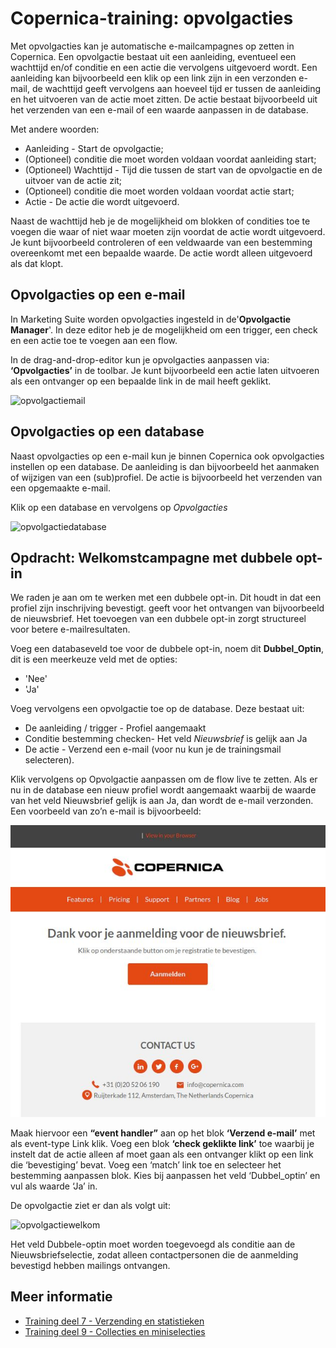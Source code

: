 # Copernica-training: opvolgacties

Met opvolgacties kan je automatische e-mailcampagnes op zetten in Copernica. 
Een opvolgactie bestaat uit een aanleiding, eventueel een wachttijd en/of conditie 
en een actie die vervolgens uitgevoerd wordt. Een aanleiding kan bijvoorbeeld 
een klik op een link zijn in een verzonden e-mail, de wachttijd geeft vervolgens 
aan hoeveel tijd er tussen de aanleiding en het uitvoeren van de actie moet zitten. 
De actie bestaat bijvoorbeeld uit het verzenden van een e-mail of een waarde aanpassen in de database. 

Met andere woorden:
- Aanleiding - Start de opvolgactie;
- (Optioneel) conditie die moet worden voldaan voordat aanleiding start;
- (Optioneel) Wachttijd - Tijd die tussen de start van de opvolgactie en de uitvoer van de actie zit;
- (Optioneel) conditie die moet worden voldaan voordat actie start;
- Actie - De actie die wordt uitgevoerd.

Naast de wachttijd heb je de mogelijkheid om blokken of condities toe te voegen 
die waar of niet waar moeten zijn voordat de actie wordt uitgevoerd. 
Je kunt bijvoorbeeld controleren of een veldwaarde van een bestemming overeenkomt met een bepaalde waarde. 
De actie wordt alleen uitgevoerd als dat klopt.

## Opvolgacties op een e-mail

In Marketing Suite worden opvolgacties ingesteld in de​ ​'**Opvolgactie Manager**'​. 
In deze editor heb je de mogelijkheid om een trigger, een check en een actie toe te voegen aan een flow. 

In de drag-and-drop-editor kun je opvolgacties aanpassen via: **‘Opvolgacties’** in de toolbar. 
Je kunt bijvoorbeeld een actie laten uitvoeren als een ontvanger op een bepaalde link in de mail heeft geklikt. 

![opvolgactiemail](https://user-images.githubusercontent.com/94605656/166893449-e1a76e3a-744d-475c-b634-4761ce8ebc4b.png)

## Opvolgacties op een database

Naast opvolgacties op een e-mail kun je binnen Copernica ook opvolgacties instellen op een
database. De aanleiding is dan bijvoorbeeld het aanmaken of wijzigen van een (sub)profiel. 
De actie is bijvoorbeeld het verzenden van een opgemaakte e-mail. 

Klik op een database en vervolgens op _Opvolgacties_

![opvolgactiedatabase](https://user-images.githubusercontent.com/94605656/166893711-62e41e77-1d62-4e35-8db0-db14cb639267.png)


## Opdracht: Welkomstcampagne met dubbele opt-in

We raden je aan om te werken met een dubbele opt-in. Dit houdt in dat een profiel zijn inschrijving bevestigt. 
geeft voor het ontvangen van bijvoorbeeld de nieuwsbrief. 
Het toevoegen van een dubbele opt-in zorgt structureel voor betere e-mailresultaten. 

Voeg een databaseveld toe voor de dubbele opt-in, noem dit **Dubbel_Optin**, 
dit is een meerkeuze veld met de opties: 

* 'Nee'
* 'Ja'

Voeg vervolgens een opvolgactie toe op de database. Deze bestaat uit:

- De aanleiding / trigger - Profiel aangemaakt
- Conditie bestemming checken- Het veld _Nieuwsbrief_ is gelijk aan Ja
- De actie - Verzend een e-mail (voor nu kun je de trainingsmail selecteren).

Klik vervolgens op Opvolgactie aanpassen om de flow live te zetten. 
Als er nu in de database een nieuw profiel wordt aangemaakt waarbij de waarde van het veld Nieuwsbrief gelijk is aan Ja,
dan wordt de e-mail verzonden. Een voorbeeld van zo’n e-mail is bijvoorbeeld:

![Voorbeeldmail](../images/nl/opvolgactiesvoorbeeldmail.png)

Maak hiervoor een **“event handler”** aan op het blok **‘Verzend e-mail’** met als event-type Link klik. 
Voeg een blok **‘check geklikte link’** toe waarbij je instelt dat de actie alleen af moet gaan 
als een ontvanger klikt op een link die ‘bevestiging’ bevat. 
Voeg een ‘match’ link toe en selecteer het bestemming aanpassen blok. 
Kies bij aanpassen het veld ‘Dubbel_optin’ en vul als waarde ‘Ja’ in. 

De opvolgactie ziet er dan als volgt uit:

![opvolgactiewelkom](https://user-images.githubusercontent.com/94605656/166895283-28b61ef1-e1cd-4940-9e28-7336f486cf50.png)

Het veld Dubbele-optin moet worden toegevoegd als conditie aan de Nieuwsbriefselectie, 
zodat alleen contactpersonen die de aanmelding bevestigd hebben mailings ontvangen.

## Meer informatie
- [Training deel 7 - Verzending en statistieken](./copernica-training-part-7)
- [Training deel 9 - Collecties en miniselecties](./copernica-training-part-9)
